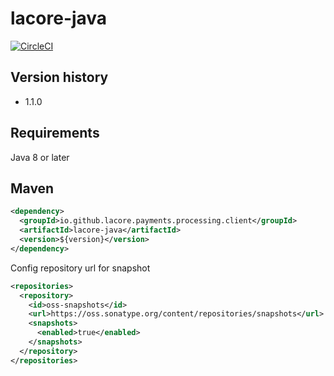 # lacore-java

[![CircleCI](https://circleci.com/gh/lacore-payment-tech/lacore-java.svg?style=svg)](https://circleci.com/gh/lacore-payment-tech/lacore-java)

## Version history
- 1.1.0

## Requirements
Java 8 or later

## Maven
```xml
<dependency>
  <groupId>io.github.lacore.payments.processing.client</groupId>
  <artifactId>lacore-java</artifactId>
  <version>${version}</version>
</dependency>
```
Config repository url for snapshot
```xml
<repositories>
  <repository>
    <id>oss-snapshots</id>
    <url>https://oss.sonatype.org/content/repositories/snapshots</url>
    <snapshots>
      <enabled>true</enabled>
    </snapshots>
  </repository>
</repositories>
```
